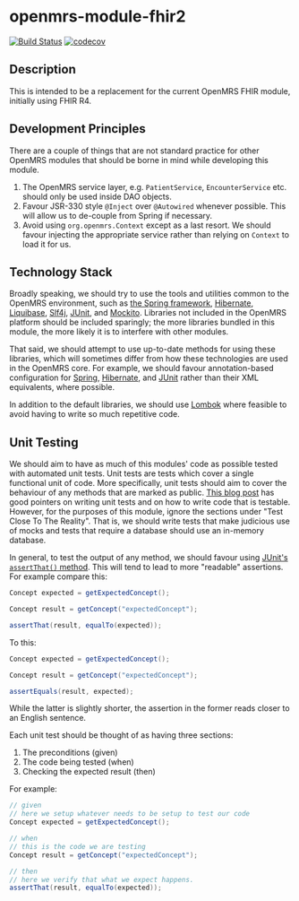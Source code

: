 openmrs-module-fhir2
==========================
[![Build Status](https://travis-ci.com/openmrs/openmrs-module-fhir2.svg?branch=master)](https://travis-ci.com/ibacher/openmrs-module-fhir2)
[![codecov](https://codecov.io/gh/openmrs/openmrs-module-fhir2/branch/master/graph/badge.svg)](https://codecov.io/gh/ibacher/openmrs-module-fhir2)

Description
-----------
This is intended to be a replacement for the current OpenMRS FHIR module,
initially using FHIR R4.

Development Principles
----------------------

There are a couple of things that are not standard practice for other OpenMRS
modules that should be borne in mind while developing this module.

1. The OpenMRS service layer, e.g. `PatientService`, `EncounterService` etc.
should only be used inside DAO objects.
1. Favour JSR-330 style `@Inject` over `@Autowired` whenever possible. This
will allow us to de-couple from Spring if necessary.
1. Avoid using `org.openmrs.Context` except as a last resort. We should favour
injecting the appropriate service rather than relying on `Context` to load it
for us.

Technology Stack
----------------

Broadly speaking, we should try to use the tools and utilities common to the
OpenMRS environment, such as [the Spring framework](https://spring.io/projects/spring-framework),
[Hibernate](https://hibernate.org/), [Liquibase](https://www.liquibase.org/),
[Slf4j](http://www.slf4j.org/), [JUnit](https://junit.org/junit4/), and
[Mockito](https://site.mockito.org/). Libraries not included in the OpenMRS platform
should be included sparingly; the more libraries bundled in this module, the
more likely it is to interfere with other modules.

That said, we should attempt to use up-to-date methods for using these libraries,
which will sometimes differ from how these technologies are used in the OpenMRS core.
For example, we should favour annotation-based configuration for
[Spring](https://www.baeldung.com/spring-core-annotations),
[Hibernate](https://docs.jboss.org/hibernate/stable/annotations/reference/en/html_single/#entity-mapping),
and [JUnit](https://www.mkyong.com/unittest/junit-4-tutorial-1-basic-usage/) rather
than their XML equivalents, where possible.

In addition to the default libraries, we should use [Lombok](https://projectlombok.org/)
where feasible to avoid having to write so much repetitive code.

Unit Testing
------------

We should aim to have as much of this modules' code as possible tested with automated
unit tests. Unit tests are tests which cover a single functional unit of code. More
specifically, unit tests should aim to cover the behaviour of any methods that are marked
as public. [This blog post](https://phauer.com/2019/modern-best-practices-testing-java/)
has good pointers on writing unit tests and on how to write code that is testable.
However, for the purposes of this module, ignore the sections under "Test Close To The Reality".
That is, we should write tests that make judicious use of mocks and tests that require
a database should use an in-memory database.

In general, to test the output of any method, we should favour using
[JUnit's `assertThat()` method](http://junit.sourceforge.net/javadoc/org/junit/Assert.html#assertThat(T,%20org.hamcrest.Matcher)).
This will tend to lead to more "readable" assertions. For example compare this:

```java
Concept expected = getExpectedConcept();

Concept result = getConcept("expectedConcept");

assertThat(result, equalTo(expected));
```

To this:

```java
Concept expected = getExpectedConcept();

Concept result = getConcept("expectedConcept");

assertEquals(result, expected);
``` 

While the latter is slightly shorter, the assertion in the former reads closer to
an English sentence.

Each unit test should be thought of as having three sections:

1. The preconditions (given)
1. The code being tested (when)
1. Checking the expected result (then)

For example:
```java
// given
// here we setup whatever needs to be setup to test our code
Concept expected = getExpectedConcept();

// when
// this is the code we are testing
Concept result = getConcept("expectedConcept");

// then
// here we verify that what we expect happens.
assertThat(result, equalTo(expected));
```
